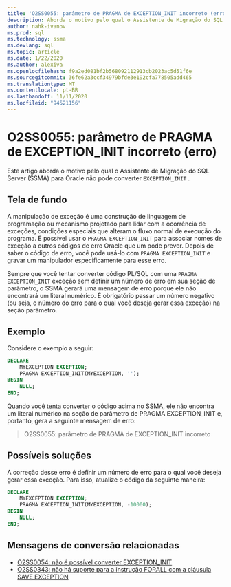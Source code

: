 ```yaml
---
title: 'O2SS0055: parâmetro de PRAGMA de EXCEPTION_INIT incorreto (erro)'
description: Aborda o motivo pelo qual o Assistente de Migração do SQL Server (SSMA) para Oracle não pode converter EXCEPTION_INIT de mensagem de erro O2SS0055.
author: nahk-ivanov
ms.prod: sql
ms.technology: ssma
ms.devlang: sql
ms.topic: article
ms.date: 1/22/2020
ms.author: alexiva
ms.openlocfilehash: f9a2ed081bf2b568092112913cb2023ac5d51f6e
ms.sourcegitcommit: 36fe62a3ccf34979bfde3e192cfa778505add465
ms.translationtype: MT
ms.contentlocale: pt-BR
ms.lasthandoff: 11/11/2020
ms.locfileid: "94521156"
---
```

# <a name="o2ss0055-incorrect-exception_init-pragma-parameter-error"></a>O2SS0055: parâmetro de PRAGMA de EXCEPTION_INIT incorreto (erro)

Este artigo aborda o motivo pelo qual o Assistente de Migração do SQL Server (SSMA) para Oracle não pode converter `EXCEPTION_INIT` .

## <a name="background"></a>Tela de fundo

A manipulação de exceção é uma construção de linguagem de programação ou mecanismo projetado para lidar com a ocorrência de exceções, condições especiais que alteram o fluxo normal de execução do programa. É possível usar o `PRAGMA EXCEPTION_INIT` para associar nomes de exceção a outros códigos de erro Oracle que um pode prever. Depois de saber o código de erro, você pode usá-lo com `PRAGMA EXCEPTION_INIT` e gravar um manipulador especificamente para esse erro.

Sempre que você tentar converter código PL/SQL com uma `PRAGMA EXCEPTION_INIT` exceção sem definir um número de erro em sua seção de parâmetro, o SSMA gerará uma mensagem de erro porque ele não encontrará um literal numérico. É obrigatório passar um número negativo (ou seja, o número do erro para o qual você deseja gerar essa exceção) na seção parâmetro.

## <a name="example"></a>Exemplo

Considere o exemplo a seguir:

```sql
DECLARE
    MYEXCEPTION EXCEPTION;
    PRAGMA EXCEPTION_INIT(MYEXCEPTION, '');
BEGIN
    NULL;
END;
```

Quando você tenta converter o código acima no SSMA, ele não encontra um literal numérico na seção de parâmetro de PRAGMA EXCEPTION_INIT e, portanto, gera a seguinte mensagem de erro:

> O2SS0055: parâmetro de PRAGMA de EXCEPTION_INIT incorreto

## <a name="possible-remedies"></a>Possíveis soluções

A correção desse erro é definir um número de erro para o qual você deseja gerar essa exceção. Para isso, atualize o código da seguinte maneira:

```sql
DECLARE
    MYEXCEPTION EXCEPTION;
    PRAGMA EXCEPTION_INIT(MYEXCEPTION, -10000);
BEGIN
    NULL;
END;
```

## <a name="related-conversion-messages"></a>Mensagens de conversão relacionadas

* [O2SS0054: não é possível converter EXCEPTION_INIT](o2ss0054.md)
* [O2SS0343: não há suporte para a instrução FORALL com a cláusula SAVE EXCEPTION](o2ss0343.md)
